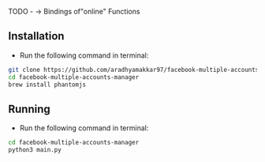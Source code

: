 TODO -
-> Bindings of"online" Functions 

## Installation

* Run the following command in terminal:

```bash
git clone https://github.com/aradhyamakkar97/facebook-multiple-accounts-manager 
cd facebook-multiple-accounts-manager 
brew install phantomjs
```

## Running

* Run the following command in terminal:

```bash
cd facebook-multiple-accounts-manager
python3 main.py
```
